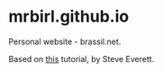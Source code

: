 # mrbirl.github.io
Personal website - brassil.net.


Based on <a href="http://webdesign.tutsplus.com/tutorials/building-the-simple-instagram-based-portfolio--cms-22243">this</a> tutorial, by Steve Everett.